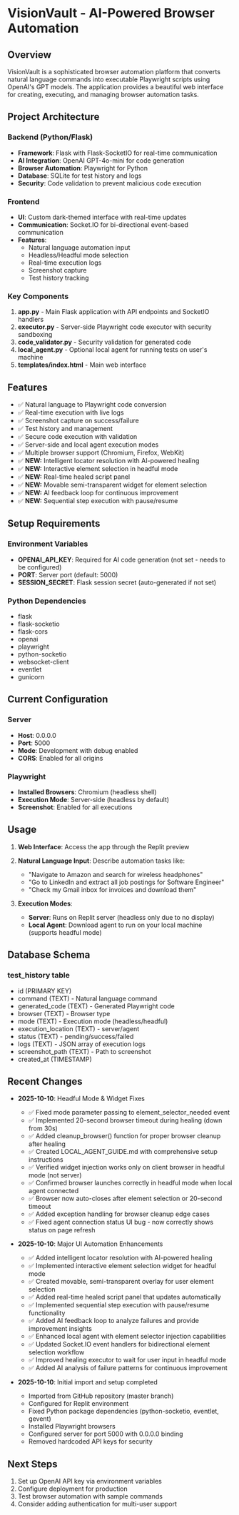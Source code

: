 # VisionVault - AI-Powered Browser Automation

## Overview
VisionVault is a sophisticated browser automation platform that converts natural language commands into executable Playwright scripts using OpenAI's GPT models. The application provides a beautiful web interface for creating, executing, and managing browser automation tasks.

## Project Architecture

### Backend (Python/Flask)
- **Framework**: Flask with Flask-SocketIO for real-time communication
- **AI Integration**: OpenAI GPT-4o-mini for code generation
- **Browser Automation**: Playwright for Python
- **Database**: SQLite for test history and logs
- **Security**: Code validation to prevent malicious code execution

### Frontend
- **UI**: Custom dark-themed interface with real-time updates
- **Communication**: Socket.IO for bi-directional event-based communication
- **Features**:
  - Natural language automation input
  - Headless/Headful mode selection
  - Real-time execution logs
  - Screenshot capture
  - Test history tracking

### Key Components

1. **app.py** - Main Flask application with API endpoints and SocketIO handlers
2. **executor.py** - Server-side Playwright code executor with security sandboxing
3. **code_validator.py** - Security validation for generated code
4. **local_agent.py** - Optional local agent for running tests on user's machine
5. **templates/index.html** - Main web interface

## Features

- ✅ Natural language to Playwright code conversion
- ✅ Real-time execution with live logs
- ✅ Screenshot capture on success/failure
- ✅ Test history and management
- ✅ Secure code execution with validation
- ✅ Server-side and local agent execution modes
- ✅ Multiple browser support (Chromium, Firefox, WebKit)
- ✅ **NEW:** Intelligent locator resolution with AI-powered healing
- ✅ **NEW:** Interactive element selection in headful mode
- ✅ **NEW:** Real-time healed script panel
- ✅ **NEW:** Movable semi-transparent widget for element selection
- ✅ **NEW:** AI feedback loop for continuous improvement
- ✅ **NEW:** Sequential step execution with pause/resume

## Setup Requirements

### Environment Variables
- **OPENAI_API_KEY**: Required for AI code generation (not set - needs to be configured)
- **PORT**: Server port (default: 5000)
- **SESSION_SECRET**: Flask session secret (auto-generated if not set)

### Python Dependencies
- flask
- flask-socketio
- flask-cors
- openai
- playwright
- python-socketio
- websocket-client
- eventlet
- gunicorn

## Current Configuration

### Server
- **Host**: 0.0.0.0
- **Port**: 5000
- **Mode**: Development with debug enabled
- **CORS**: Enabled for all origins

### Playwright
- **Installed Browsers**: Chromium (headless shell)
- **Execution Mode**: Server-side (headless by default)
- **Screenshot**: Enabled for all executions

## Usage

1. **Web Interface**: Access the app through the Replit preview
2. **Natural Language Input**: Describe automation tasks like:
   - "Navigate to Amazon and search for wireless headphones"
   - "Go to LinkedIn and extract all job postings for Software Engineer"
   - "Check my Gmail inbox for invoices and download them"

3. **Execution Modes**:
   - **Server**: Runs on Replit server (headless only due to no display)
   - **Local Agent**: Download agent to run on your local machine (supports headful mode)

## Database Schema

### test_history table
- id (PRIMARY KEY)
- command (TEXT) - Natural language command
- generated_code (TEXT) - Generated Playwright code
- browser (TEXT) - Browser type
- mode (TEXT) - Execution mode (headless/headful)
- execution_location (TEXT) - server/agent
- status (TEXT) - pending/success/failed
- logs (TEXT) - JSON array of execution logs
- screenshot_path (TEXT) - Path to screenshot
- created_at (TIMESTAMP)

## Recent Changes

- **2025-10-10**: Headful Mode & Widget Fixes
  - ✅ Fixed mode parameter passing to element_selector_needed event
  - ✅ Implemented 20-second browser timeout during healing (down from 30s)
  - ✅ Added cleanup_browser() function for proper browser cleanup after healing
  - ✅ Created LOCAL_AGENT_GUIDE.md with comprehensive setup instructions
  - ✅ Verified widget injection works only on client browser in headful mode (not server)
  - ✅ Confirmed browser launches correctly in headful mode when local agent connected
  - ✅ Browser now auto-closes after element selection or 20-second timeout
  - ✅ Added exception handling for browser cleanup edge cases
  - ✅ Fixed agent connection status UI bug - now correctly shows status on page refresh

- **2025-10-10**: Major UI Automation Enhancements
  - ✅ Added intelligent locator resolution with AI-powered healing
  - ✅ Implemented interactive element selection widget for headful mode
  - ✅ Created movable, semi-transparent overlay for user element selection
  - ✅ Added real-time healed script panel that updates automatically
  - ✅ Implemented sequential step execution with pause/resume functionality
  - ✅ Added AI feedback loop to analyze failures and provide improvement insights
  - ✅ Enhanced local agent with element selector injection capabilities
  - ✅ Updated Socket.IO event handlers for bidirectional element selection workflow
  - ✅ Improved healing executor to wait for user input in headful mode
  - ✅ Added AI analysis of failure patterns for continuous improvement

- **2025-10-10**: Initial import and setup completed
  - Imported from GitHub repository (master branch)
  - Configured for Replit environment
  - Fixed Python package dependencies (python-socketio, eventlet, gevent)
  - Installed Playwright browsers
  - Configured server for port 5000 with 0.0.0.0 binding
  - Removed hardcoded API keys for security

## Next Steps
1. Set up OpenAI API key via environment variables
2. Configure deployment for production
3. Test browser automation with sample commands
4. Consider adding authentication for multi-user support
